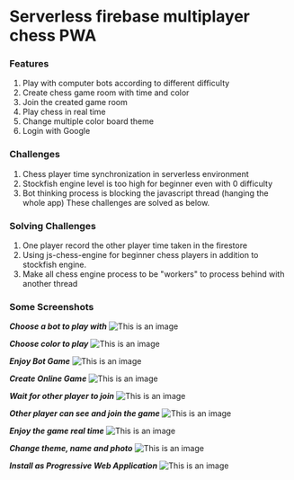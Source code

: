 # Serverless firebase multiplayer chess PWA
### Features
1. Play with computer bots according to different difficulty 
2. Create chess game room with time and color
3. Join the created game room
4. Play chess in real time
5. Change multiple color board theme
6. Login with Google

### Challenges
1. Chess player time synchronization in serverless environment
2. Stockfish engine level is too high for beginner even with 0 difficulty
3. Bot thinking process is blocking the javascript thread (hanging the whole app)
These challenges are solved as below.

### Solving Challenges
1. One player record the other player time taken in the firestore
2. Using js-chess-engine for beginner chess players in addition to stockfish engine. 
3. Make all chess engine process to be "workers" to process behind with another thread 

### Some Screenshots
***Choose a bot to play with***
![This is an image](https://i.ibb.co/qxy67Dr/screenbud-8a3665ab-e6a9-43d8-86ba-083072cec4a1.png)

***Choose color to play***
![This is an image](https://i.ibb.co/QFtyxr3/screenbud-426e6cc8-d84c-408f-a709-df1d29159341.png)

***Enjoy Bot Game***
![This is an image](https://i.ibb.co/bzLPM5t/screenbud-eb53c34c-de4d-40c4-9fbf-24edf423d125.png)

***Create Online Game***
![This is an image](https://i.ibb.co/LQ3vQq1/screenbud-b45692ea-af39-4aff-9c0c-3e62351798c6.png)

***Wait for other player to join***
![This is an image](https://i.ibb.co/rmRWTd2/screenbud-4a459543-6ee2-4ab3-9ac3-2adc7da35a81.png)

***Other player can see and join the game***
![This is an image](https://i.ibb.co/82wWhYn/screenbud-c397bdea-a432-4d82-b27f-f197bb1f4206.png)

***Enjoy the game real time***
![This is an image](https://i.ibb.co/nQcwRj5/screenbud-2cc7f298-16ff-4ce5-962c-ca2949027a3e.png)

***Change theme, name and photo***
![This is an image](https://i.ibb.co/VT28RD8/screenbud-04b3c43a-694b-47b7-a6fe-d2e8899abb13.png)

***Install as Progressive Web Application***
![This is an image](https://i.ibb.co/fS5tvtC/screenbud-098562ea-5e25-40a1-b3ee-778f1f5a73b7.png)
